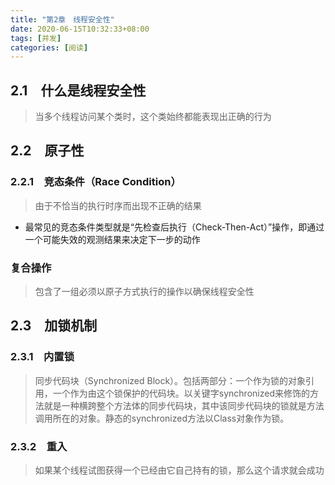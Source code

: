 ```yaml
---
title: "第2章　线程安全性"
date: 2020-06-15T10:32:33+08:00
tags: [并发]
categories: [阅读]
---
```


## 2.1　什么是线程安全性
>当多个线程访问某个类时，这个类始终都能表现出正确的行为

## 2.2　原子性
### 2.2.1　竞态条件（Race Condition）
>由于不恰当的执行时序而出现不正确的结果

- 最常见的竞态条件类型就是“先检查后执行（Check-Then-Act）”操作，即通过一个可能失效的观测结果来决定下一步的动作

### 复合操作
>包含了一组必须以原子方式执行的操作以确保线程安全性

## 2.3　加锁机制
### 2.3.1　内置锁
>同步代码块（Synchronized Block）。包括两部分：一个作为锁的对象引用，一个作为由这个锁保护的代码块。以关键字synchronized来修饰的方法就是一种横跨整个方法体的同步代码块，其中该同步代码块的锁就是方法调用所在的对象。静态的synchronized方法以Class对象作为锁。

### 2.3.2　重入
>如果某个线程试图获得一个已经由它自己持有的锁，那么这个请求就会成功